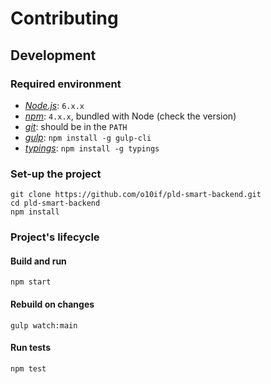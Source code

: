 # Contributing

## Development

### Required environment

- [_Node.js_][node-home]: `6.x.x`
- [_npm_][npm-cli]: `4.x.x`, bundled with Node (check the version)
- [_git_][git-home]: should be in the `PATH`
- [_gulp_][gulp-home]: `npm install -g gulp-cli`
- [_typings_][typings-home]: `npm install -g typings`

### Set-up the project

```shell
git clone https://github.com/o10if/pld-smart-backend.git
cd pld-smart-backend
npm install
```

### Project's lifecycle

#### Build and run

```shell
npm start
```

#### Rebuild on changes

```shell
gulp watch:main
```

#### Run tests

```shell
npm test
```

[node-home]: https://nodejs.org/en/
[node-download]: https://nodejs.org/en/download/
[npm-cli]: https://docs.npmjs.com/cli/npm
[git-home]: https://git-scm.com/
[gulp-home]: http://gulpjs.com/
[typings-home]: https://github.com/typings/typings
[github-workflow]: https://help.github.com/articles/what-is-a-good-git-workflow/
